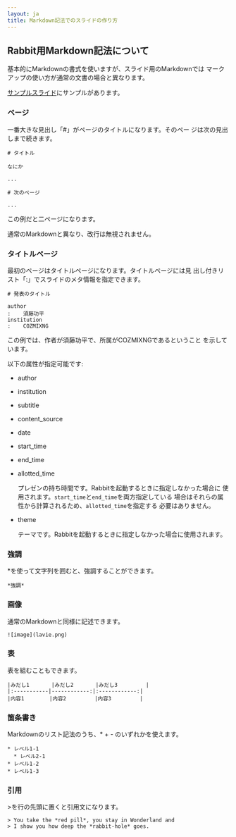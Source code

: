 ```yaml
---
layout: ja
title: Markdown記法でのスライドの作り方
---
```

## Rabbit用Markdown記法について

基本的にMarkdownの書式を使いますが、スライド用のMarkdownでは
マークアップの使い方が通常の文書の場合と異なります。

[サンプルスライド](../sample/)にサンプルがあります。

### ページ

一番大きな見出し「#」がページのタイトルになります。そのペー
ジは次の見出しまで続きます。

    # タイトル

    なにか

    ...

    # 次のページ

    ...

この例だと二ページになります。

通常のMarkdownと異なり、改行は無視されません。

### タイトルページ

最初のページはタイトルページになります。タイトルページには見
出し付きリスト「:」でスライドのメタ情報を指定できます。

    # 発表のタイトル

    author
    :    須藤功平
    institution
    :    COZMIXNG

この例では、作者が須藤功平で、所属がCOZMIXNGであるということ
を示しています。

以下の属性が指定可能です:

* author

* institution

* subtitle

* content_source

* date

* start_time

* end_time

* allotted_time

  プレゼンの持ち時間です。Rabbitを起動するときに指定しなかった場合に
  使用されます。`start_time`と`end_time`を両方指定している
  場合はそれらの属性から計算されるため、`allotted_time`を指定する
  必要はありません。

* theme

  テーマです。Rabbitを起動するときに指定しなかった場合に使用されます。

### 強調

\*を使って文字列を囲むと、強調することができます。

    *強調*

### 画像

通常のMarkdownと同様に記述できます。

    ![image](lavie.png)

### 表

表を組むこともできます。

    |みだし1       |みだし2       |みだし3         |
    |:-----------|------------:|:------------:|
    |内容1        |内容2         |内容3         |

### 箇条書き

Markdownのリスト記法のうち、\* \+ \- のいずれかを使えます。

    * レベル1-1
      * レベル2-1
    * レベル1-2
    * レベル1-3

### 引用

\>を行の先頭に置くと引用文になります。

    > You take the *red pill*, you stay in Wonderland and
    > I show you how deep the *rabbit-hole* goes.
